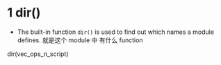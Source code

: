
# 1 dir() 

- The built-in function `dir()` is used to find out which names a module defines.  就是这个 module 中 有什么 function


dir(vec_ops_n_script)


